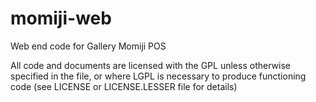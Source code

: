 # momiji-web
Web end code for Gallery Momiji POS

All code and documents are licensed with the GPL unless otherwise specified in
the file, or where LGPL is necessary to produce functioning code (see LICENSE
or LICENSE.LESSER file for details)
